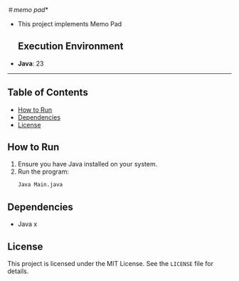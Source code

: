 ＃*memo pad**

- This project implements Memo Pad

  ## **Execution Environment**
- **Java**: 23

---

## Table of Contents
- [How to Run](#how-to-run)
- [Dependencies](#dependencies)
- [License](#license)

## How to Run
1. Ensure you have Java installed on your system.
2. Run the program:
   ```bash
   Java Main.java
   ```
## Dependencies
- Java x

## License
This project is licensed under the MIT License. See the `LICENSE` file for details.
